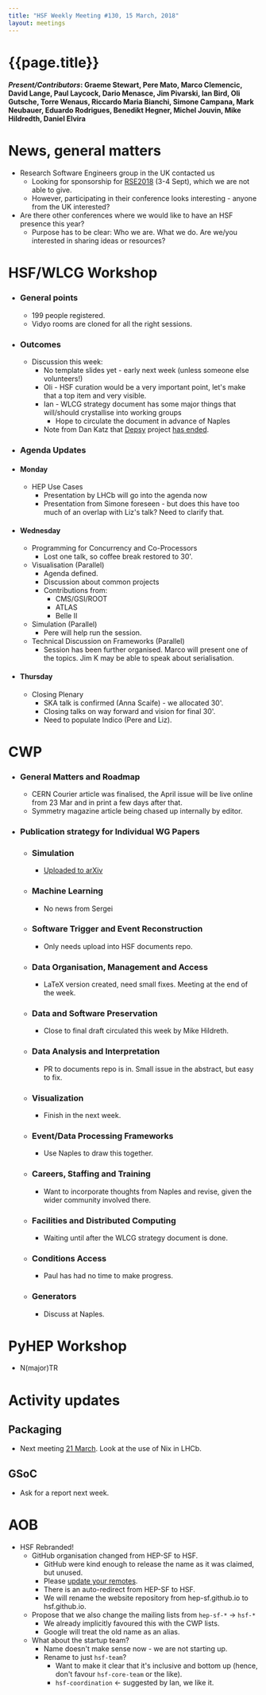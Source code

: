 ```yaml
---
title: "HSF Weekly Meeting #130, 15 March, 2018"
layout: meetings
---
```


# {{page.title}}

#### *Present/Contributors*: Graeme Stewart, Pere Mato, Marco Clemencic, David Lange, Paul Laycock, Dario Menasce, Jim Pivarski, Ian Bird, Oli Gutsche, Torre Wenaus, Riccardo Maria Bianchi, Simone Campana, Mark Neubauer, Eduardo Rodrigues, Benedikt Hegner, Michel Jouvin, Mike Hildredth, Daniel Elvira

News, general matters
=====================
-   Research Software Engineers group in the UK contacted us
    -   Looking for sponsorship for
        [RSE2018](http://rse.ac.uk/conf2018/) (3-4
        Sept), which we are not able to give.
    -   However, participating in their conference looks interesting -
        anyone from the UK interested?
-   Are there other conferences where we would like to have an HSF
    presence this year?
    -   Purpose has to be clear: Who we are. What we do. Are we/you
        interested in sharing ideas or resources?

HSF/WLCG Workshop
=================
-   ### General points
    -   199 people registered.
    -   Vidyo rooms are cloned for all the right sessions.
-   ### Outcomes
    -   Discussion this week:
        -   No template slides yet - early next week (unless someone
            else volunteers!)
        -   Oli - HSF curation would be a very important point, let's
            make that a top item and very visible.
        -   Ian - WLCG strategy document has some major things that
            will/should crystallise into working groups
            -   Hope to circulate the document in advance of Naples
        -   Note from Dan Katz that
            [Depsy](http://depsy.org/) project [has
            ended](https://www.google.com/url?q=https://twitter.com/depsy_org/status/970376969782149120&sa=D&ust=1521057055228000&usg=AFQjCNFH-IBN3HOO2Rp0yGApZBWi6FFAdg).
-   ### Agenda Updates
-   #### Monday
    -   HEP Use Cases
        -   Presentation by LHCb will go into the agenda now
        -   Presentation from Simone foreseen - but does this have too
            much of an overlap with Liz's talk? Need to clarify that.
-   #### Wednesday
    -   Programming for Concurrency and Co-Processors
        -   Lost one talk, so coffee break restored to 30'.
    -   Visualisation (Parallel)
        -   Agenda defined.
        -   Discussion about common projects
        -   Contributions from:
            -   CMS/GSI/ROOT
            -   ATLAS
            -   Belle II
    -   Simulation (Parallel)
        -   Pere will help run the session.
    -   Technical Discussion on Frameworks (Parallel)
        -   Session has been further organised. Marco will present one
            of the topics. Jim K may be able to speak about
            serialisation.
-   #### Thursday
    -   Closing Plenary
        -   SKA talk is confirmed (Anna Scaife) - we allocated 30'.
        -   Closing talks on way forward and vision for final 30'.
        -   Need to populate Indico (Pere and Liz).

CWP
===
-   ### General Matters and Roadmap
    -   CERN Courier article was finalised, the April issue will be live
        online from 23 Mar and in print a few days after that.
    -   Symmetry magazine article being chased up internally by editor.
-   ### Publication strategy for Individual WG Papers
    -   ### Simulation
        -   [Uploaded to arXiv](https://arxiv.org/abs/1803.04165)
    -   ### Machine Learning
        -   No news from Sergei
    -   ### Software Trigger and Event Reconstruction
        -   Only needs upload into HSF documents repo.
    -   ### Data Organisation, Management and Access
        -   LaTeX version created, need small fixes. Meeting at the end
            of the week.
    -   ### Data and Software Preservation
        -   Close to final draft circulated this week by Mike Hildreth.
    -   ### Data Analysis and Interpretation
        -   PR to documents repo is in. Small issue in the abstract, but
            easy to fix.
    -   ### Visualization
        -   Finish in the next week.
    -   ### Event/Data Processing Frameworks
        -   Use Naples to draw this together.
    -   ### Careers, Staffing and Training
        -   Want to incorporate thoughts from Naples and revise, given
            the wider community involved there.
    -   ### Facilities and Distributed Computing
        -   Waiting until after the WLCG strategy document is done.
    -   ### Conditions Access
        -   Paul has had no time to make progress.
    -   ### Generators
        -   Discuss at Naples.
     
PyHEP Workshop
==============
-   N(major)TR

Activity updates
================

Packaging
---------
-   Next meeting [21
    March](https://indico.cern.ch/event/712739/). Look at
    the use of Nix in LHCb.

GSoC
----
-   Ask for a report next week.

AOB
===
-   HSF Rebranded!
    -   GitHub organisation changed from HEP-SF to HSF.
        -   GitHub were kind enough to release the name as it was
            claimed, but unused.
        -   Please [update your remotes](https://help.github.com/articles/changing-a-remote-s-url/).
        -   There is an auto-redirect from HEP-SF to HSF.
        -   We will rename the website repository from hep-sf.github.io
            to hsf.github.io.
    -   Propose that we also change the mailing lists from `hep-sf-*` -\>
        `hsf-*`
        -   We already implicitly favoured this with the CWP lists.
        -   Google will treat the old name as an alias.
    -   What about the startup team?
        -   Name doesn't make sense now - we are not starting up.
        -   Rename to just `hsf-team`?
            -   Want to make it clear that it's inclusive and bottom up
                (hence, don't favour `hsf-core-team` or the like).
            -   `hsf-coordination` \<- suggested by Ian, we like it.

